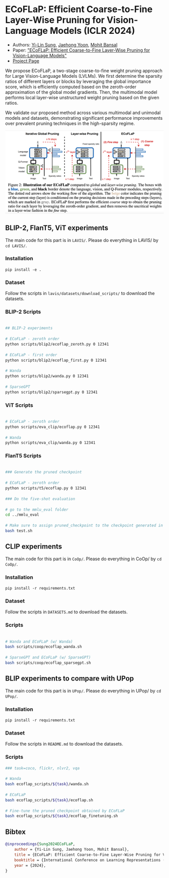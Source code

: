 # ECoFLaP: Efficient Coarse-to-Fine Layer-Wise Pruning for Vision-Language Models (ICLR 2024)

* Authors: [Yi-Lin Sung](https://ylsung.github.io/), [Jaehong Yoon](https://jaehong31.github.io/), [Mohit Bansal](https://www.cs.unc.edu/~mbansal/)
* Paper: ["ECoFLaP: Efficient Coarse-to-Fine Layer-Wise Pruning for Vision-Language Models"](https://arxiv.org/abs/2310.02998)
* [Project Page](https://ecoflap.github.io/)

We propose ECoFLaP, a two-stage coarse-to-fine weight pruning approach for Large Vision-Language Models (LVLMs). We first determine the sparsity ratios of different layers or blocks by leveraging the global importance score, which is efficiently computed based on the zeroth-order approximation of the global model gradients. Then, the multimodal model performs local layer-wise unstructured weight pruning based on the given ratios.

We validate our proposed method across various multimodal and unimodal models and datasets, demonstrating significant performance improvements over prevalent pruning techniques in the high-sparsity regime. 

![](assets/teaser.png)

## BLIP-2, FlanT5, ViT experiments

The main code for this part is in `LAVIS/`. Please do everything in LAVIS/ by `cd LAVIS/`.

### Installation

```
pip install -e .
```

### Dataset

Follow the scripts in `lavis/datasets/download_scripts/` to download the datasets.

### BLIP-2 Scripts

```bash

## BLIP-2 experiments

# ECoFLaP - zeroth order
python scripts/blip2/ecoflap_zeroth.py 0 12341

# ECoFLaP - first order
python scripts/blip2/ecoflap_first.py 0 12341

# Wanda
python scripts/blip2/wanda.py 0 12341

# SparseGPT
python scripts/blip2/sparsegpt.py 0 12341
```

### ViT Scripts

```bash

# ECoFLaP - zeroth order
python scripts/eva_clip/ecoflap.py 0 12341

# Wanda
python scripts/eva_clip/wanda.py 0 12341

```

### FlanT5 Scripts

```bash

### Generate the pruned checkpoint

# ECoFLaP - zeroth order
python scripts/t5/ecoflap.py 0 12341

### Do the five-shot evaluation

# go to the mmlu_eval folder
cd ../mmlu_eval

# Make sure to assign pruned_checkpoint to the checkpoint generated in the previous step
bash test.sh 

```

## CLIP experiments

The main code for this part is in `CoOp/`. Please do everything in CoOp/ by `cd CoOp/`.

### Installation

```
pip install -r requirements.txt
```

### Dataset

Follow the scripts in `DATASETS.md` to download the datasets.

### Scripts

```bash

# Wanda and ECoFLaP (w/ Wanda)
bash scripts/coop/ecoflap_wanda.sh

# SparseGPT and ECoFLaP (w/ SparseGPT)
bash scripts/coop/ecoflap_sparsegpt.sh

```


## BLIP experiments to compare with UPop

The main code for this part is in `UPop/`. Please do everything in UPop/ by `cd UPop/`.

### Installation

```
pip install -r requirements.txt
```

### Dataset

Follow the scripts in `README.md` to download the datasets.

### Scripts

```bash
### task=coco, flickr, nlvr2, vqa

# Wanda
bash ecoflap_scripts/${task}/wanda.sh

# ECoFLaP
bash ecoflap_scripts/${task}/ecoflap.sh

# Fine-tune the pruned checkpoint obtained by ECoFLaP
bash ecoflap_scripts/${task}/ecoflap_finetuning.sh

```


## Bibtex

```bibtex
@inproceedings{Sung2024ECoFLaP,
    author = {Yi-Lin Sung, Jaehong Yoon, Mohit Bansal},
    title = {ECoFLaP: Efficient Coarse-to-Fine Layer-Wise Pruning for Vision-Language Models},
    booktitle = {International Conference on Learning Representations (ICLR)},
    year = {2024},
}
```